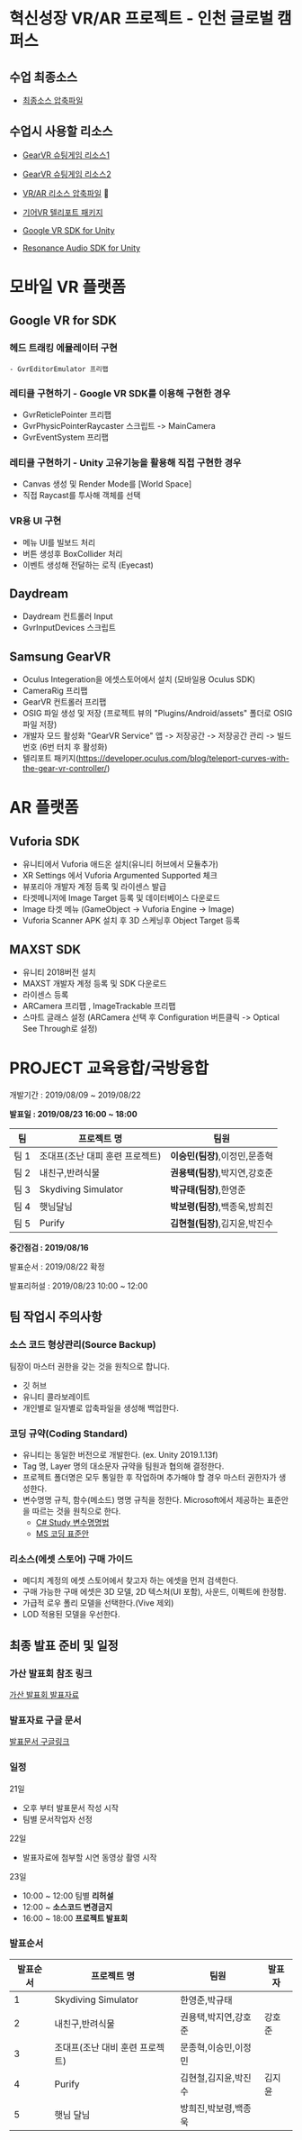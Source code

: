 # 혁신성장 VR/AR 프로젝트 - 인천 글로벌 캠퍼스

## 수업 최종소스

- [최종소스 압축파일](https://1drv.ms/u/s!Asker0nVo1TS1dlW8GDXBVRmbWR9WA?e=WPd8Fq)

## 수업시 사용할 리소스

- [GearVR 슈팅게임 리소스1](https://1drv.ms/u/s!Asker0nVo1TS1oxoY4A-ApseuBkRXQ?e=6oeM5p)

- [GearVR 슈팅게임 리소스2](https://1drv.ms/u/s!Asker0nVo1TS1oxp1Zao5xauQi6ulw?e=4lKD1S)

- [VR/AR 리소스 압축파일](https://1drv.ms/u/s!Asker0nVo1TSyM8AZdw_r2Wt05-zgg?e=yZwd3B)

- [기어VR 텔리포트 패키지](https://developer.oculus.com/blog/teleport-curves-with-the-gear-vr-controller/)

- [Google VR SDK for Unity](https://github.com/googlevr/gvr-unity-sdk/releases)

- [Resonance Audio SDK for Unity](https://github.com/resonance-audio/resonance-audio-unity-sdk/releases)


# 모바일 VR 플랫폼

## Google VR for SDK

### 헤드 트래킹 에뮬레이터 구현
    - GvrEditorEmulator 프리팹

### 레티클 구현하기 - Google VR SDK를 이용해 구현한 경우
- GvrReticlePointer 프리팹 
- GvrPhysicPointerRaycaster 스크립트 -> MainCamera
- GvrEventSystem 프리팹

### 레티클 구현하기 - Unity 고유기능을 활용해 직접 구현한 경우
- Canvas 생성 및 Render Mode를 [World Space]
- 직접 Raycast를 투사해 객체를 선택

### VR용 UI 구현
- 메뉴 UI를 빌보드 처리
- 버튼 생성후 BoxCollider 처리
- 이벤트 생성해 전달하는 로직 (Eyecast)

## Daydream
- Daydream 컨트롤러 Input
- GvrInputDevices 스크립트

## Samsung GearVR
- Oculus Integeration을 에셋스토어에서 설치 (모바일용 Oculus SDK)
- CameraRig 프리팹
- GearVR 컨트롤러 프리팹
- OSIG 파일 생성 및 저장 (프로젝트 뷰의 "Plugins/Android/assets" 폴더로 OSIG 파일 저장)
- 개발자 모드 활성화 "GearVR Service" 앱 -> 저장공간 -> 저장공간 관리 -> 빌드번호 (6번 터치 후 활성화)
- 텔리포트 패키지(https://developer.oculus.com/blog/teleport-curves-with-the-gear-vr-controller/)

# AR 플랫폼

## Vuforia SDK
- 유니티에서 Vuforia 애드온 설치(유니티 허브에서 모듈추가)
- XR Settings 에서 Vuforia Argumented Supported 체크
- 뷰포리아 개발자 계정 등록 및 라이센스 발급
- 타겟메니저에 Image Target 등록 및 데이터베이스 다운로드
- Image 타겟 메뉴 (GameObject -> Vuforia Engine -> Image)
- Vuforia Scanner APK 설치 후 3D 스케닝후 Object Target 등록

## MAXST SDK
- 유니티 2018버전 설치
- MAXST 개발자 계정 등록 및 SDK 다운로드
- 라이센스 등록
- ARCamera 프리팹 , ImageTrackable 프리팹
- 스마트 글래스 설정 (ARCamera 선택 후 Configuration 버튼클릭 -> Optical See Through로 설정)

# PROJECT 교육융합/국방융합

개발기간 : 2019/08/09 ~ 2019/08/22

**발표일 : 2019/08/23 16:00 ~ 18:00**

|팀|프로젝트 명|팀원|
|-|-|-|
|팀 1|조대프(조난 대피 훈련 프로젝트)|**이승민(팀장)**,이정민,문종혁|
|팀 2|내친구,반려식물|**권용택(팀장)**,박지연,강호준|
|팀 3|Skydiving Simulator|**박규태(팀장)**,한영준|
|팀 4|햇님달님|**박보령(팀장)**,백종욱,방희진|
|팀 5|Purify|**김현철(팀장)**,김지윤,박진수|

**중간점검 : 2019/08/16** 

발표순서 : 2019/08/22 확정

발표리허설 : 2019/08/23 10:00 ~ 12:00

## 팀 작업시 주의사항

### 소스 코드 형상관리(Source Backup)
팀장이 마스터 권한을 갖는 것을 원칙으로 합니다.

- 깃 허브
- 유니티 콜라보레이트
- 개인별로 일자별로 압축파일을 생성해 백업한다.

### 코딩 규약(Coding Standard)
- 유니티는 동일한 버전으로 개발한다. (ex. Unity 2019.1.13f)
- Tag 명, Layer 명의 대소문자 규약을 팀원과 협의해 결정한다.
- 프로젝트 폴더명은 모두 통일한 후 작업하며 추가해야 할 경우 마스터 권한자가 생성한다.
- 변수명명 규칙, 함수(메소드) 명명 규칙을 정한다. Microsoft에서 제공하는 표준안을 따르는 것을 원칙으로 한다. 
    - [C# Study 변수명명법](http://www.csharpstudy.com/Guide/Guide-naming.aspx)
    - [MS 코딩 표준안](https://docs.microsoft.com/ko-kr/dotnet/csharp/programming-guide/inside-a-program/coding-conventions)

### 리소스(에셋 스토어) 구매 가이드
- 메디치 계정의 에셋 스토어에서 찾고자 하는 에셋을 먼저 검색한다.
- 구매 가능한 구매 에셋은 3D 모델, 2D 텍스처(UI 포함), 사운드, 이펙트에 한정함.
- 가급적 로우 폴리 모델을 선택한다.(Vive 제외)
- LOD 적용된 모델을 우선한다.

## 최종 발표 준비 및 일정
### 가산 발표회 참조 링크
[가산 발표회 발표자료](https://docs.google.com/presentation/d/1Wi4CPOxZsDX_MSDc5-Cf3IT8eme0nka0bkgZK7LOFsM/edit#slide=id.g5df383f5be_5_66)

### 발표자료 구글 문서
[발표문서 구글링크](https://docs.google.com/presentation/d/1xkjsEPpNUXvr5I4SFbCv2s6nHFZQSIDbWUe_DkwHEK4/edit?usp=sharing)

### 일정
21일 
- 오후 부터 발표문서 작성 시작
- 팀별 문서작업자 선정

22일 
- 발표자료에 첨부할 시연 동영상 촬영 시작

23일 
- 10:00 ~ 12:00 팀별 **리허설**
- 12:00 ~ **소스코드 변경금지**
- 16:00 ~ 18:00 **프로젝트 발표회**

### 발표순서

|발표순서|프로젝트 명|팀원|발표자|
|-|-|-|-|
|1|Skydiving Simulator|한영준,박규태||
|2|내친구,반려식물|권용택,박지연,강호준|강호준|
|3|조대프(조난 대비 훈련 프로젝트)|문종혁,이승민,이정민||
|4|Purify|김현철,김지윤,박진수|김지윤|
|5|햇님 달님|방희진,박보령,백종욱||
